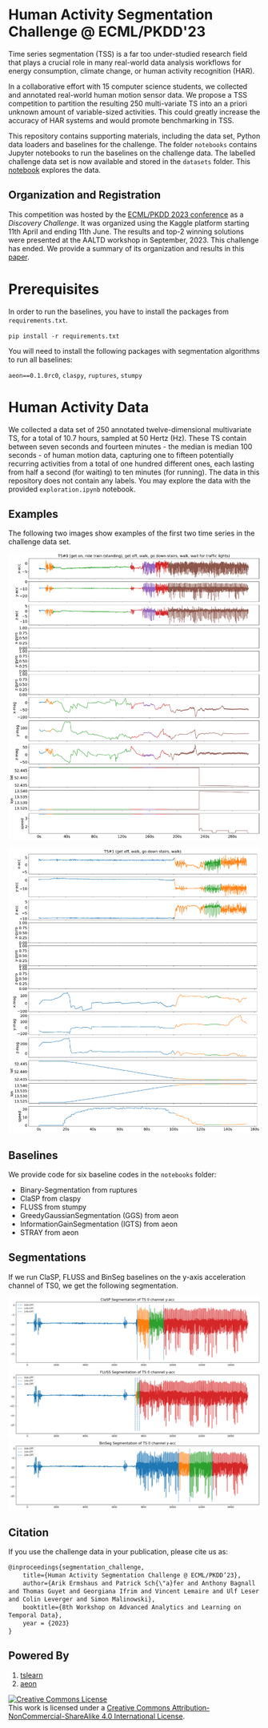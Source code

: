 # Human Activity Segmentation Challenge @ ECML/PKDD'23

Time series segmentation (TSS) is a far too under-studied research field that plays a
crucial role in many real-world data analysis workflows for energy consumption, climate
change, or human activity recognition (HAR).

In a collaborative effort with 15 computer
science students, we collected and annotated real-world human motion sensor data. We
propose a TSS competition to partition the resulting 250 multi-variate TS into an a
priori unknown amount of variable-sized activities. This could greatly increase the
accuracy of HAR systems and would promote benchmarking in TSS.

This repository contains supporting materials, including the data set, Python data
loaders and baselines for the challenge. The folder `notebooks` contains
Jupyter notebooks to run the baselines on the challenge data. The labelled challenge data set is
now available and stored in the `datasets` folder. This <a href="https://github.com/patrickzib/human_activity_segmentation_challenge/blob/main/notebooks/data_exploration.ipynb">notebook</a> explores the data.

## Organization and Registration

This competition was hosted by the <a href="https://2023.ecmlpkdd.org/submissions/discovery-challenge/challenges/" target="_blank">ECML/PKDD 2023 conference</a> as a *Discovery Challenge*. It was organized using the Kaggle platform starting 11th April and ending 11th June. The results and top-2 winning solutions were presented at the AALTD workshop in September, 2023. This challenge has ended. We provide a summary of its organization and results in this <a href="https://ecml-aaltd.github.io/aaltd2023/papers/has_challenge_ecml.pdf">paper</a>. 

<!--
**Please fill out this <a href="https://docs.google.com/forms/d/1BoAJWlhCVU0LUeDLzb7GOBM4MTk2AKkfpY--hk987-0" target="_blank">google form</a> to register for the challenge. Upon registration, we will send you the invitation link to the Kaggle competition website via mail. Participants are strictly prohibited from registering multiple times to gain an unfair advantage. No pseudonyms may be used for registration.**
-->

# Prerequisites

In order to run the baselines, you have to install the packages from `requirements.txt`.

`pip install -r requirements.txt`

You will need to install the following packages with segmentation algorithms to run all baselines:

`aeon==0.1.0rc0`, `claspy`, `ruptures`, `stumpy`

# Human Activity Data

We collected a data set of 250 annotated twelve-dimensional multivariate TS, for a total
of 10.7 hours, sampled at 50 Hertz (Hz). These TS contain between seven seconds and
fourteen minutes - the median is median 100 seconds - of human motion data, capturing
one to fifteen potentially recurring activities from a total of one hundred different 
ones, each lasting from half a second (for waiting) to ten minutes (for running). The 
data in this repository does not contain any labels. You may explore the data with the
provided `exploration.ipynb` notebook.

## Examples

The following two images show examples of the first two time series in the challenge data set.

![image](figures/TS0.png)

![image](figures/TS1.png)

## Baselines

We provide code for six baseline codes in the `notebooks` folder:

- Binary-Segmentation from ruptures
- ClaSP from claspy
- FLUSS from stumpy
- GreedyGaussianSegmentation (GGS) from aeon
- InformationGainSegmentation (IGTS) from aeon
- STRAY from aeon

## Segmentations

If we run ClaSP, FLUSS and BinSeg baselines on the y-axis acceleration channel of
TS0, we get the following segmentation.

![image](figures/clasp_TS0.png)
![image](figures/fluss_TS0.png)
![image](figures/binseg_TS0.png)

## Citation

If you use the challenge data in your publication, please cite us as:
```
@inproceedings{segmentation_challenge,
	title={Human Activity Segmentation Challenge @ ECML/PKDD’23},
	author={Arik Ermshaus and Patrick Sch{\"a}fer and Anthony Bagnall and Thomas Guyet and Georgiana Ifrim and Vincent Lemaire and Ulf Leser and Colin Leverger and Simon Malinowski},
	booktitle={8th Workshop on Advanced Analytics and Learning on Temporal Data},
	year = {2023}
}
```

## Powered By

1. [tslearn](https://tslearn.readthedocs.io/)
2. [aeon](https://www.aeon-toolkit.org/)

<a rel="license" href="http://creativecommons.org/licenses/by-nc-sa/4.0/"><img alt="Creative Commons License" style="border-width:0" src="https://i.creativecommons.org/l/by-nc-sa/4.0/80x15.png" /></a><br />This work is licensed under a <a rel="license" href="http://creativecommons.org/licenses/by-nc-sa/4.0/">Creative Commons Attribution-NonCommercial-ShareAlike 4.0 International License</a>.
